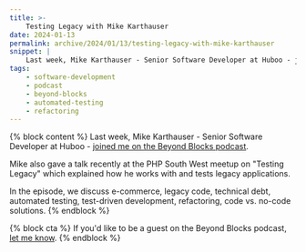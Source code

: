 ```yaml
---
title: >-
    Testing Legacy with Mike Karthauser
date: 2024-01-13
permalink: archive/2024/01/13/testing-legacy-with-mike-karthauser
snippet: |
    Last week, Mike Karthauser - Senior Software Developer at Huboo - joined me on the Beyond Blocks podcast.
tags:
    - software-development
    - podcast
    - beyond-blocks
    - automated-testing
    - refactoring
---
```


{% block content %}
Last week, Mike Karthauser - Senior Software Developer at Huboo - [joined me on the Beyond Blocks podcast]({{site.url}}/podcast/7-mike-karthauser-testing-legacy).

Mike also gave a talk recently at the PHP South West meetup on "Testing Legacy" which explained how he works with and tests legacy applications.

In the episode, we discuss e-commerce, legacy code, technical debt, automated testing, test-driven development, refactoring, code vs. no-code solutions.
{% endblock %}

{% block cta %}
If you'd like to be a guest on the Beyond Blocks podcast, [let me know](https://forms.gle/aBEtfu9tkhjJSdhd8).
{% endblock %}
